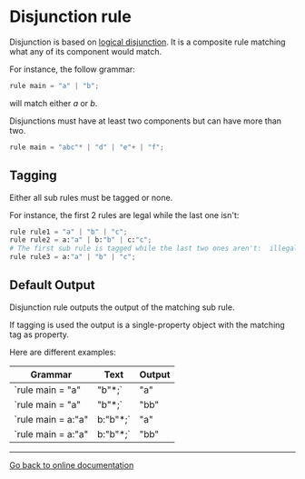 # Disjunction rule

Disjunction is based on [logical disjunction](https://en.wikipedia.org/wiki/Logical_disjunction).  It is a composite rule matching what any of its component would match.

For instance, the follow grammar:

```Python
rule main = "a" | "b";
```

will match either *a* or *b*.

Disjunctions must have at least two components but can have more than two.

```Python
rule main = "abc"* | "d" | "e"+ | "f";
```

## Tagging

Either all sub rules must be tagged or none.

For instance, the first 2 rules are legal while the last one isn't:

```Python
rule rule1 = "a" | "b" | "c";
rule rule2 = a:"a" | b:"b" | c:"c";
# The first sub rule is tagged while the last two ones aren't:  illegal
rule rule3 = a:"a" | "b" | "c";
```

## Default Output

Disjunction rule outputs the output of the matching sub rule.

If tagging is used the output is a single-property object with the matching tag as property.

Here are different examples:

Grammar|Text|Output
-|-|-
`rule main = "a" | "b"*;`|"a"|`"a"`
`rule main = "a" | "b"*;`|"bb"|`["b", "b"]`
`rule main = a:"a" | b:"b"*;`|"a"|`{"a":"a"}`
`rule main = a:"a" | b:"b"*;`|"bb"|`{"b": ["b", "b"]}`

---
[Go back to online documentation](../README.md)